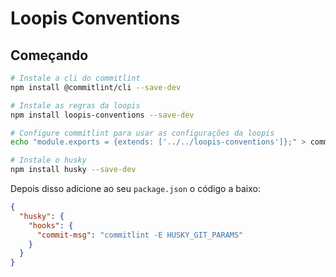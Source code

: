 # Loopis Conventions

## Começando
```sh
# Instale a cli do commitlint
npm install @commitlint/cli --save-dev

# Instale as regras da loopis
npm install loopis-conventions --save-dev

# Configure commitlint para usar as configurações da loopis
echo "module.exports = {extends: ['../../loopis-conventions']};" > commitlint.config.js

# Instale o husky
npm install husky --save-dev
```

Depois disso adicione ao seu `package.json` o código a baixo:

```json
{
  "husky": {
    "hooks": {
      "commit-msg": "commitlint -E HUSKY_GIT_PARAMS"
    }
  }
}
```
